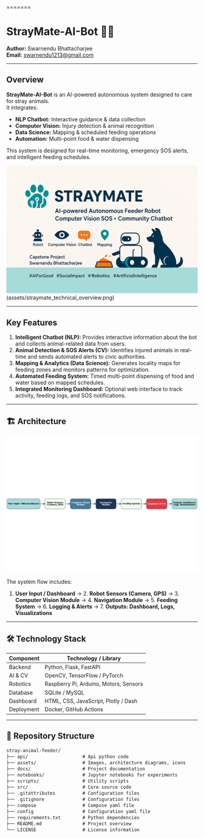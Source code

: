 =======
# StrayMate-AI-Bot 🤖🐾

**Author:** Swarnendu Bhattacharjee  
**Email:** swarnendu1213@gmail.com  

---

## Overview
**StrayMate-AI-Bot** is an AI-powered autonomous system designed to care for stray animals.  
It integrates:
- **NLP Chatbot:** Interactive guidance & data collection  
- **Computer Vision:** Injury detection & animal recognition  
- **Data Science:** Mapping & scheduled feeding operations  
- **Automation:** Multi-point food & water dispensing  

This system is designed for real-time monitoring, emergency SOS alerts, and intelligent feeding schedules.

![StrayMate Visuals](assets/poster_straymate.png) (assets/straymate_technical_overview.png)

---

## Key Features
1. **Intelligent Chatbot (NLP):** Provides interactive information about the bot and collects animal-related data from users.  
2. **Animal Detection & SOS Alerts (CV):** Identifies injured animals in real-time and sends automated alerts to civic authorities.  
3. **Mapping & Analytics (Data Science):** Generates locality maps for feeding zones and monitors patterns for optimization.  
4. **Automated Feeding System:** Timed multi-point dispensing of food and water based on mapped schedules.  
5. **Integrated Monitoring Dashboard:** Optional web interface to track activity, feeding logs, and SOS notifications.

---
## 🏗 Architecture

![Architecture Diagram](assets/architecture_diagram.png)

The system flow includes:

1. **User Input / Dashboard** → 2. **Robot Sensors (Camera, GPS)** → 3. **Computer Vision Module** → 4. **Navigation Module** → 5. **Feeding System** → 6. **Logging & Alerts** → 7. **Outputs: Dashboard, Logs, Visualizations**


---


## 🛠 Technology Stack

| Component | Technology / Library |
|-----------|-------------------|
| Backend   | Python, Flask, FastAPI |
| AI & CV   | OpenCV, TensorFlow / PyTorch |
| Robotics  | Raspberry Pi, Arduino, Motors, Sensors |
| Database  | SQLite / MySQL |
| Dashboard | HTML, CSS, JavaScript, Plotly / Dash |
| Deployment | Docker, GitHub Actions |

---

## 📂 Repository Structure

```text
stray-animal-feeder/
├── api/                    # Api python code
├── assets/                 # Images, architecture diagrams, icons
├── docs/                   # Project documentation
├── notebooks/              # Jupyter notebooks for experiments
├── scripts/                # Utility scripts
├── src/                    # Core source code
├── .gitattributes          # Configuration files
├── .gitignore              # Configuration files
├── compose                 # Compose yaml file
├── config                  # Configuration yaml file
├── requirements.txt        # Python dependencies
├── README.md               # Project overview
└── LICENSE                 # License information
